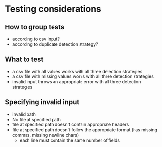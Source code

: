 # Testing considerations

## How to group tests
- according to csv input? 
- according to duplicate detection strategy?

## What to test
- a csv file with all values works with all three detection strategies
- a csv file with missing values works with all three detection strategies
- invalid input throws an appropriate error with all three detection strategies

## Specifying invalid input
- invalid path
- No file at specified path
- file at specified path doesn't contain appropriate headers
- file at specified path doesn't follow the appropriate format (has missing commas, missing newline chars)
  - each line must contain the same number of fields
